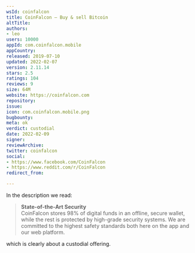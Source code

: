 ```yaml
---
wsId: coinfalcon
title: CoinFalcon – Buy & sell Bitcoin
altTitle: 
authors:
- leo
users: 10000
appId: com.coinfalcon.mobile
appCountry: 
released: 2019-07-10
updated: 2022-02-07
version: 2.11.14
stars: 2.5
ratings: 104
reviews: 9
size: 64M
website: https://coinfalcon.com
repository: 
issue: 
icon: com.coinfalcon.mobile.png
bugbounty: 
meta: ok
verdict: custodial
date: 2022-02-09
signer: 
reviewArchive: 
twitter: coinfalcon
social:
- https://www.facebook.com/CoinFalcon
- https://www.reddit.com/r/CoinFalcon
redirect_from: 

---
```


In the description we read:

> **State-of-the-Art Security**<br>
  CoinFalcon stores 98% of digital funds in an offline, secure wallet, while the
  rest is protected by high-grade security systems. We are committed to the
  highest safety standards both here on the app and our web platform.

which is clearly about a custodial offering.
